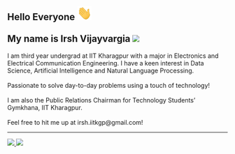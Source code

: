<h2>Hello Everyone <img src="https://raw.githubusercontent.com/ABSphreak/ABSphreak/master/gifs/Hi.gif" height="33px"><br><br>My name is Irsh Vijayvargia <a href="https://www.linkedin.com/in/irsh/">
  <img src="https://komarev.com/ghpvc/?username=1rsh&style=flat-square"/>
</a> </h2>
I am third year undergrad at IIT Kharagpur with a major in Electronics and Electrical Communication Engineering. I have a keen interest in Data Science, Artificial Intelligence and Natural Language Processing.
<br><br>
Passionate to solve day-to-day problems using a touch of technology!
<br><br>
I am also the Public Relations Chairman for Technology Students’ Gymkhana, IIT Kharagpur. 
<br><br>
Feel free to hit me up at irsh.iitkgp@gmail.com!

<hr>

<a href="https://github.com/1rsh">
<img height="140" src="https://github-readme-stats-eight-theta.vercel.app/api/top-langs/?username=1rsh&layout=compact&langs_count=8&theme=transparent"/>
<img height="140" src="https://github-readme-stats-eight-theta.vercel.app/api?username=1rsh&show_icons=true&theme=default&include_all_commits=true&count_private=true"/>
</a>
